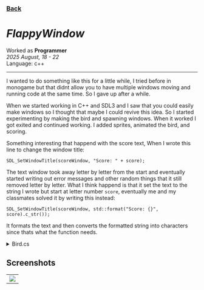 <head>
  <title>FlappyWindow</title>
</head>

### [Back](..)
# *FlappyWindow*

Worked as **Programmer**    
*2025 August, 18 - 22*   
Language: c++    

---

I wanted to do something like this for a little while, I tried before in monogame but that didnt allow you to have multiple windows moving and running code at the same time. So I gave up after a while.

When we started working in C++ and SDL3 and I saw that you could easily make windows so I thought that maybe I could revive this idea. So I started experimenting by making the bird and spawning windows. When it worked I got exited and continued working. I added sprites, animated the bird, and scoring.

Something interesting that happend with the score text, When I wrote this line to change the window title:
```
SDL_SetWindowTitle(scoreWindow, "Score: " + score);
```
The text window took away letter by letter from the start and eventually started writing out error messages and other random things that it still removed letter by letter. What I think happend is that it set the text to the string I wrote but start at letter number <code>score</code>, eventually me and my classmates solved it by writing this instead:
```
SDL_SetWindowTitle(scoreWindow, std::format("Score: {}", score).c_str());
```
It formats the text and then converts the formatted string into characters since thats what the function needs.

<details>
<summary>Bird.cs</summary>
<pre>
<code>
void Bird::Tick()
{
	switch (game-&gt;gameState)
	{
	case Game::GameState::Start:
		Start();
		break;
	case Game::GameState::Playing:
		Playing();
		break;
	case Game::GameState::Dead:
		Dead();
		break;
	}
}

void Bird::Start()
{
	position-&gt;y = 0;
	velocity = 0;
	const bool* keys = SDL_GetKeyboardState(NULL);
	SDL_PumpEvents();
	if (keys[SDL_SCANCODE_SPACE])
	{
		game-&gt;SetGameState(Game::GameState::Playing);
		std::cout &lt;&lt; "Play" &lt;&lt; '\n';
	}

	CoordinateConverter::SetWindowWorldPositionCentered(window, *(position));
}

void Bird::Playing()
{
	const bool* keys = SDL_GetKeyboardState(NULL);
	SDL_PumpEvents();
	velocity += gravity * game-&gt;fdata.deltaTime;
	if (keys[SDL_SCANCODE_SPACE] && !flapped) {
		if (velocity &lt; 0)
		{
			velocity = flapPower;
		}
		else
		{
			velocity += flapPower * 0.75;
		}
		if (velocity &gt; maxVelocity) { velocity = maxVelocity; }
		flapped = true;
	}
	if (!keys[SDL_SCANCODE_SPACE]) { flapped = false; }

	if (position-&gt;y &gt; CoordinateConverter::worldHeight/2) //Ceiling handling
	{
 		velocity = 0;
		position-&gt;y = CoordinateConverter::worldHeight / 2;
	}
	else if (position-&gt;y &lt; -CoordinateConverter::worldHeight / 2) //Floor handling
	{
		game-&gt;SetGameState(Game::GameState::Dead);
	}

	position-&gt;y += velocity * game-&gt;fdata.deltaTime;
	CoordinateConverter::SetWindowWorldPositionCentered(window, *(position));
}

void Bird::Dead()
{
	const bool* keys = SDL_GetKeyboardState(NULL);
	SDL_PumpEvents();
	if (keys[SDL_SCANCODE_SPACE])
	{
		game-&gt;SetGameState(Game::GameState::Start);
		std::cout &lt;&lt; "Restart" &lt;&lt; '\n';
	}
}

Bird::Bird(Game* game)
{
	this-&gt;game = game;
	window = SDL_CreateWindow("Bird", 100, 100, 0);
}
</code>
</pre>
</details>

## Screenshots

<table>
  <tr>
    <td><img src="Images\Gameplay.gif" /></td>
  </tr>
</table>
